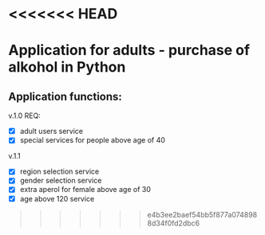 <<<<<<< HEAD
=======
# Application for adults - purchase of alkohol in Python

## Application functions:

v.1.0
REQ:
- [x] adult users service
- [x] special services for people above age of 40

v.1.1 
- [x] region selection service
- [x] gender selection service
- [x] extra aperol for female above age of 30
- [x] age above 120 service
>>>>>>> e4b3ee2baef54bb5f877a0748988d34f0fd2dbc6
